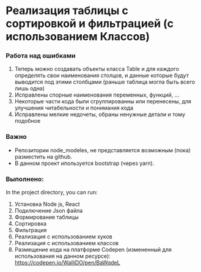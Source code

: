 # Реализация таблицы с сортировкой и фильтрацией (с использованием Классов)

### Работа над ошибками
1) Теперь можно создавать объекты класса Table и для каждого определять свои наименования столцов, и данные которые будут выводится под этими столбцами (раньше таблица могла быть всего лишь одна)
2) Исправлены спорные наименования переменных, функций, ...
3) Некоторые части кода были сгруппированны или перенесены, для улучшения читабельности и понимания кода
4) Исправлены мелкие недочеты, обраны ненужные детали и тому подобное

### Важно
- Репозитории node_modeles, не представляется возможным (пока) разместить на github.
- В данном проект ипользуется bootstrap (через yarn).

### Выполнено:
In the project directory, you can run:
1) Установка Node js, React
2) Подключение Json файла
3) Формирование таблицы
4) Сортировка
5) Фильтрация
6) Реализация с использованием хуков
7) Реализация с использованием классов
8) Размещение кода на платформе Codepen (измененный для использования на данном ресурсе): https://codepen.io/WalliDO/pen/BaWqdeL
